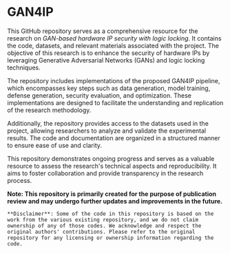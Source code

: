 # GAN4IP

This GitHub repository serves as a comprehensive resource for the research on _GAN-based hardware IP security with logic locking_. It contains the code, datasets, and relevant materials associated with the project. The objective of this research is to enhance the security of hardware IPs by leveraging Generative Adversarial Networks (GANs) and logic locking techniques.

The repository includes implementations of the proposed GAN4IP pipeline, which encompasses key steps such as data generation, model training, defense generation, security evaluation, and optimization. These implementations are designed to facilitate the understanding and replication of the research methodology.

Additionally, the repository provides access to the datasets used in the project, allowing researchers to analyze and validate the experimental results. The code and documentation are organized in a structured manner to ensure ease of use and clarity.

This repository demonstrates ongoing progress and serves as a valuable resource to assess the research's technical aspects and reproducibility. It aims to foster collaboration and provide transparency in the research process.

**Note: This repository is primarily created for the purpose of publication review and may undergo further updates and improvements in the future.**


```**Disclaimer**: Some of the code in this repository is based on the work from the various existing repository, and we do not claim ownership of any of those codes. We acknowledge and respect the original authors' contributions. Please refer to the original repository for any licensing or ownership information regarding the code.```
